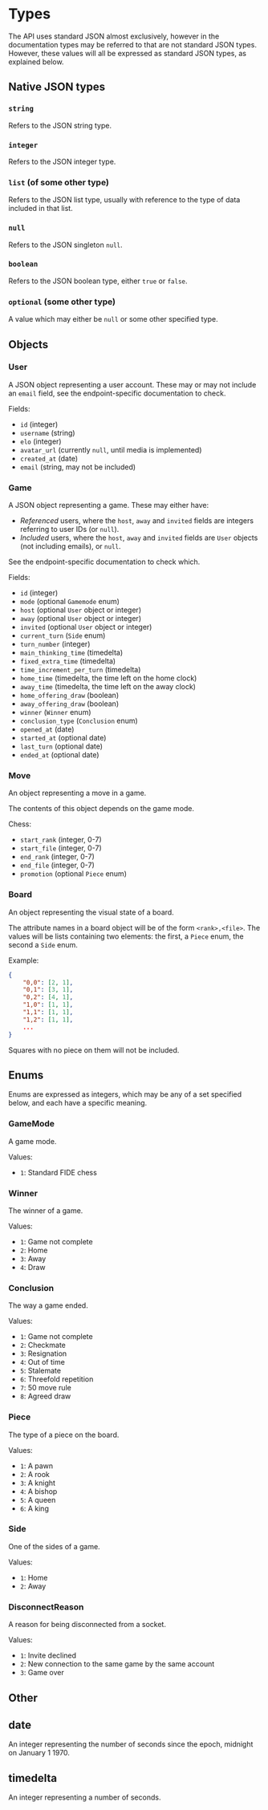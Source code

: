 # Types

The API uses standard JSON almost exclusively, however in the documentation types may be referred to that are not standard JSON types. However, these values will all be expressed as standard JSON types, as explained below.

## Native JSON types

### `string`

Refers to the JSON string type.

### `integer`

Refers to the JSON integer type.

### `list` (of some other type)

Refers to the JSON list type, usually with reference to the type of data included in that list.

### `null`

Refers to the JSON singleton `null`.

### `boolean`

Refers to the JSON boolean type, either `true` or `false`.

### `optional` (some other type)

A value which may either be `null` or some other specified type.

## Objects

### User

A JSON object representing a user account. These may or may not include an `email` field, see the endpoint-specific documentation to check.

Fields:

- `id` (integer)
- `username` (string)
- `elo` (integer)
- `avatar_url` (currently `null`, until media is implemented)
- `created_at` (date)
- `email` (string, may not be included)

### Game

A JSON object representing a game. These may either have:

- *Referenced* users, where the `host`, `away` and `invited` fields are integers referring to user IDs (or `null`).
- *Included* users, where the `host`, `away` and `invited` fields are `User` objects (not including emails), or `null`.

See the endpoint-specific documentation to check which.

Fields:

- `id` (integer)
- `mode` (optional `Gamemode` enum)
- `host` (optional `User` object or integer)
- `away` (optional `User` object or integer)
- `invited` (optional `User` object or integer)
- `current_turn` (`Side` enum)
- `turn_number` (integer)
- `main_thinking_time` (timedelta)
- `fixed_extra_time` (timedelta)
- `time_increment_per_turn` (timedelta)
- `home_time` (timedelta, the time left on the home clock)
- `away_time` (timedelta, the time left on the away clock)
- `home_offering_draw` (boolean)
- `away_offering_draw` (boolean)
- `winner` (`Winner` enum)
- `conclusion_type` (`Conclusion` enum)
- `opened_at` (date)
- `started_at` (optional date)
- `last_turn` (optional date)
- `ended_at` (optional date)

### Move

An object representing a move in a game.

The contents of this object depends on the game mode.

Chess:

- `start_rank` (integer, 0-7)
- `start_file` (integer, 0-7)
- `end_rank` (integer, 0-7)
- `end_file` (integer, 0-7)
- `promotion` (optional `Piece` enum)

### Board

An object representing the visual state of a board.

The attribute names in a board object will be of the form `<rank>,<file>`. The values will be lists containing two elements: the first, a `Piece` enum, the second a `Side` enum.

Example:

```json
{
    "0,0": [2, 1],
    "0,1": [3, 1],
    "0,2": [4, 1],
    "1,0": [1, 1],
    "1,1": [1, 1],
    "1,2": [1, 1],
    ...
}
```

Squares with no piece on them will not be included.

## Enums

Enums are expressed as integers, which may be any of a set specified below, and each have a specific meaning.

### GameMode

A game mode.

Values:

- `1`: Standard FIDE chess

### Winner

The winner of a game.

Values:

- `1`: Game not complete
- `2`: Home
- `3`: Away
- `4`: Draw

### Conclusion

The way a game ended.

Values:

- `1`: Game not complete
- `2`: Checkmate
- `3`: Resignation
- `4`: Out of time
- `5`: Stalemate
- `6`: Threefold repetition
- `7`: 50 move rule
- `8`: Agreed draw

### Piece

The type of a piece on the board.

Values:

- `1`: A pawn
- `2`: A rook
- `3`: A knight
- `4`: A bishop
- `5`: A queen
- `6`: A king

### Side

One of the sides of a game.

Values:

- `1`: Home
- `2`: Away

### DisconnectReason

A reason for being disconnected from a socket.

Values:

- `1`: Invite declined
- `2`: New connection to the same game by the same account
- `3`: Game over

## Other

## date

An integer representing the number of seconds since the epoch, midnight on January 1 1970.

## timedelta

An integer representing a number of seconds.
